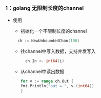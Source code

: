 
### 1：golang 无限制长度的channel   
* 使用
    + 初始化一个不限制长度的channel
    ```go
      ch := NewUnboundedChan(100)
    ```
    
    + 往channel中写入数据，支持并发写入
        ```go
          ch.In <- int64(i)
        ```
      
    + 从channel中读出数据
        ```go
      for v := range ch.Out {
      	fmt.Println("out = ", v.(int64))      
      }
      ``` 